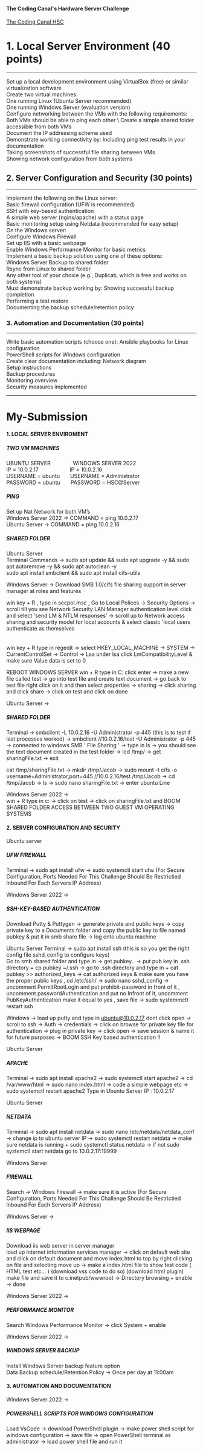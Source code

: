 #### The Coding Canal's Hardware Server Challenge 

[The Coding Canal HSC](https://gist.github.com/TheCodingCanal/9d53665afea87a640093d0fc252e4630)

# 1. Local Server Environment (40 points)
----------------------------------------------
Set up a local development environment using VirtualBox (free) or similar virtualization software \
Create two virtual machines\:  
One running Linux (Ubuntu Server recommended) \
One running Windows Server (evaluation version) \
Configure networking between the VMs with the following requirements\:  
Both VMs should be able to ping each other \ 
Create a simple shared folder accessible from both VMs \
Document the IP addressing scheme used \
Demonstrate working connectivity by\: 
Including ping test results in your documentation \
Taking screenshots of successful file sharing between VMs \
Showing network configuration from both systems 

## 2. Server Configuration and Security (30 points)
----------------------------------------------
Implement the following on the Linux server\:  
Basic firewall configuration (UFW is recommended) \
SSH with key-based authentication \
A simple web server (nginx/apache) with a status page \
Basic monitoring setup using Netdata (recommended for easy setup) \
On the Windows server\:  
Configure Windows Firewall \
Set up IIS with a basic webpage \
Enable Windows Performance Monitor for basic metrics \
Implement a basic backup solution using one of these options: \
Windows Server Backup to shared folder \
Rsync from Linux to shared folder \
Any other tool of your choice (e.g., Duplicati, which is free and works on both systems) \
Must demonstrate backup working by\: 
Showing successful backup completion \
Performing a test restore \
Documenting the backup schedule/retention policy 

### 3. Automation and Documentation (30 points)
----------------------------------------------
Write basic automation scripts (choose one)\: 
Ansible playbooks for Linux configuration \
PowerShell scripts for Windows configuration \
Create clear documentation including\: 
Network diagram \
Setup instructions \
Backup procedures \
Monitoring overview \
Security measures implemented 


---------------------------------------------

# My-Submission 



#### 1.	LOCAL SERVER ENVIROMENT 
##### TWO VM MACHINES  														
UBUNTU SERVER 		&nbsp; &nbsp;	&nbsp;	&nbsp; &nbsp; &nbsp; &nbsp;  	WINDOWS SERVER 2022 \
IP = 10.0.2.17 		&nbsp; &nbsp;	&nbsp; &nbsp;	&nbsp; &nbsp; &nbsp; &nbsp; &nbsp; &nbsp; IP = 10.0.2.16 \
USERNAME = ubuntu 		&nbsp; &nbsp;	&nbsp;		USERNAME = Administrator \
PASSWORD = ubuntu		&nbsp; &nbsp;	&nbsp;		PASSWORD = HSC@Server


##### PING 
Set up Nat Network for both VM’s \
Windows Server 2022 &#8594; COMMAND = ping 10.0.2.17       
Ubuntu Server &#8594; COMMAND = ping 10.0.2.16          

##### SHARED FOLDER 
Ubuntu Server \
Terminal Commands &#8594;   sudo apt update && sudo apt upgrade -y && sudo apt autoremove -y && sudo apt autoclean -y \
sudo apt install smbclient && sudo apt install cifs-utils

Windows Server &#8594; 
Download SMB 1.0/cifs file sharing support in server manager at roles and features    			

win key + R , type in secpol.msc , Go to Local Polices &#8594; Security Options &#8594; scroll till you see Network Security LAN Manager authentication level click and select 'send LM & NTLM responses' &#8594; scroll up to Network access sharing and security model for local accounts & select classic 'local users authenticate as themselves  <br></br>																																																																																																																																																																																																							 
win key + R type in regedit &#8594; select HKEY_LOCAL_MACHINE &#8594; SYSTEM &#8594; CurrentControlSet &#8594; Control &#8594; Lsa under lsa click LmCompatibilityLevel & make sure Value data is set to 0  

REBOOT WINDOWS SERVER 
win + R type in C: click enter &#8594; make a new file called test &#8594; go into test file and create text document &#8594; go back to test file right click on it and then select properties &#8594; sharing &#8594; click sharing and click share &#8594; click on test and click on done

Ubuntu Server &#8594; 
##### SHARED FOLDER 
Terminal &#8594;  smbclient -L 10.0.2.16 -U Administrator -p 445 (this is to test if last processes worked) &#8594; smbclient //10.0.2.16/test -U Administrator -p 445 &#8594; connected to windows SMB ' File Sharing ' &#8594; type in ls &#8594; you should see the text document created in the test folder &#8594; lcd /tmp/ &#8594; get sharingFile.txt &#8594; exit 

cat /tmp/sharingFile.txt &#8594; mkdir /tmp/Jacob &#8594; sudo mount -t cifs -o username=Administrator,port=445 //10.0.2.16/test /tmp/Jacob &#8594; cd /tmp/Jacob &#8594; ls &#8594; sudo nano sharingFile.txt &#8594; enter ubuntu Line

Windows Server 2022 &#8594;  
win + R type in c: &#8594; click on test &#8594; click on sharingFile.txt and BOOM SHARED FOLDER ACCESS BETWEEN TWO GUEST VM OPERATING SYSTEMS  
                       

 

#### 2. SERVER CONFIGURATION AND SECURITY  
Ubuntu server 
##### UFW FIREWALL  
Terminal &#8594; sudo apt install ufw &#8594; sudo systemctl start ufw (For Secure Configuration, Ports Needed For This Challenge Should Be Restrictied Inbound For Each Servers IP Address) 
 	

Windows Server 2022 &#8594; 
##### SSH-KEY-BASED AUTHENTICATION 
Download Putty & Puttygen &#8594; generate private and public keys &#8594; copy private key to a Documents folder and copy the public key to file named pubkey & put it in smb share file &#8594; log onto ubuntu machine

Ubuntu Server 
Terminal &#8594; sudo apt install ssh (this is so you get the right config file sshd_config to configure keys) \
Go to smb shared folder and type in &#8594; get pubkey.. &#8594; put pub key in .ssh directory + cp pubkey ~/.ssh &#8594; go to .ssh directory and type in + cat pubkey >> authorized_keys &#8594; cat authorized keys & make sure you have the proper public keys , cd /etc/ssh/ &#8594; sudo nano sshd_config &#8594; uncomment PermitRootLogin and put prohibit-password in front of it , uncomment passwordAuthentication and put no Infront of it, uncomment PubKeyAuthentication make it equal to yes , save file &#8594; sudo systemmctl restart ssh

        
Windows &#8594; 
load up putty and type in ubuntu@10.0.2.17 dont click open &#8594; scroll to ssh &#8594; Auth &#8594; credentials &#8594; click on browse for private key file for authentication &#8594; plug in private key &#8594; click open &#8594; save session & name it for future purposes &#8594; BOOM SSH Key based authentication !!
          


Ubuntu Server 
##### APACHE 
Terminal &#8594; sudo apt install apache2 &#8594; sudo systemctl start apache2 &#8594; cd /var/www/html &#8594; sudo nano index.html &#8594; code a simple webpage etc &#8594; sudo systemctl restart apache2 
Type in Ubuntu Server IP : 10.0.2.17
 

Ubuntu Server 
##### NETDATA 
Terminal &#8594; sudo apt install netdata &#8594; sudo nano /etc/netdata/netdata_conf &#8594; change ip to ubuntu server IP &#8594; sudo systemctl restart netdata &#8594; make sure netdata is running + sudo systemctl status netdata &#8594; if not sudo systemctl start netdata
go to 10.0.2.17:19999

 
		 
Windows Server 
##### FIREWALL 
Search &#8594; Windows Firewall &#8594; make sure it is active (For Secure Configuration, Ports Needed For This Challenge Should Be Restrictied Inbound For Each Servers IP Address)
 

Windows Server &#8594; 
##### IIS WEBPAGE 
Download iis web server in server manager  
load up internet information services manager &#8594; click on default web site and click on default document and move index.html to top by right clicking on file and selecting move up &#8594; make a index.html file to show test code ( HTML test etc... ) (download vss code to do so) (download html plugin) make file and save it to c:inetpub/wwwroot &#8594; Directory browsing + enable &#8594; done
 

Windows Server 2022 &#8594; 
##### PERFORMANCE MONITOR 
Search Windows Performance Monitor &#8594; click System + enable 
           

Windows Server 2022 &#8594; 
##### WINDOWS SERVER BACKUP 
Install Windows Server backup feature option \
Data Backup schedule/Retention Policy &#8594; Once per day at 11:00am 
     
       

        


#### 3.	AUTOMATION AND DOCUMENTATION 
Windows Server 2022 &#8594; 
##### POWERSHELL SCRIPTS FOR WINDOWS CONFIGURATION  
Load VsCode &#8594; download PowerShell plugin &#8594; make power shell script for windows configuration &#8594; save file &#8594; open PowerShell terminal as administrator &#8594; load power shell file and run it 

